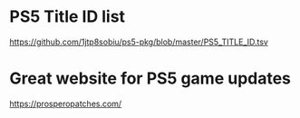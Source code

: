# PS5 Title ID list
https://github.com/1jtp8sobiu/ps5-pkg/blob/master/PS5_TITLE_ID.tsv

# Great website for PS5 game updates
https://prosperopatches.com/